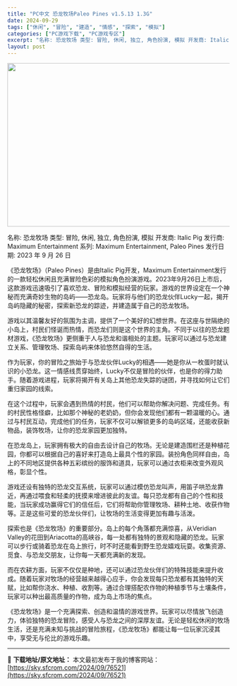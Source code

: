 ```yaml
---
title: "PC中文 恐龙牧场Paleo Pines v1.5.13 1.3G"
date: 2024-09-29
tags: ["休闲", "冒险", "建造", "情感", "探索", "模拟"]
categories: ["PC游戏下载", "PC游戏专区"]
excerpt: "名称: 恐龙牧场 类型: 冒险, 休闲, 独立, 角色扮演, 模拟 开发商: Italic Pig 发行商: Maximum Entertainment 系列: Maximum Entertainment, Paleo Pines 发行日期: 2023 年 9 月 26 日 《恐龙牧场》（Paleo&hellip;"
layout: post
---
```


<img class="aligncenter size-full wp-image-76522" src="https://sky.sfcrom.com/wp-content/uploads/2024/09/202409290000284.webp" alt="" width="660" height="370" />

名称: 恐龙牧场
类型: 冒险, 休闲, 独立, 角色扮演, 模拟
开发商: Italic Pig
发行商: Maximum Entertainment
系列: Maximum Entertainment, Paleo Pines
发行日期: 2023 年 9 月 26 日

《恐龙牧场》（Paleo Pines）是由Italic Pig开发，Maximum Entertainment发行的一款轻松休闲且充满冒险色彩的模拟角色扮演游戏。2023年9月26日上市后，这款游戏迅速吸引了喜欢恐龙、冒险和模拟经营的玩家。游戏的世界设定在一个神秘而充满奇妙生物的岛屿——恐龙岛。玩家将与他们的恐龙伙伴Lucky一起，揭开岛屿隐藏的秘密，探索新恐龙的踪迹，并建造属于自己的恐龙牧场。

游戏以其温馨友好的氛围为主调，提供了一个美好的幻想世界。在这座与世隔绝的小岛上，村民们怪诞而热情，而恐龙们则是这个世界的主角。不同于以往的恐龙题材游戏，《恐龙牧场》更侧重于人与恐龙和谐相处的主题。玩家可以通过与恐龙建立关系、管理牧场、探索岛屿来体验悠然自得的生活。

作为玩家，你的冒险之旅始于与恐龙伙伴Lucky的相遇——她是你从一枚蛋时就认识的小恐龙。这一情感线贯穿始终，Lucky不仅是冒险的伙伴，也是你的得力助手。随着游戏进程，玩家将揭开有关岛上其他恐龙失踪的谜团，并寻找如何让它们重归家园的线索。

在这个过程中，玩家会遇到热情的村民，他们可以帮助你解决问题、完成任务。有的村民性格怪癖，比如那个神秘的老奶奶，但你会发现他们都有一颗温暖的心。通过与村民互动，完成他们的任务，玩家不仅可以解锁更多的岛屿区域，还能收获新物品，装饰牧场，让你的恐龙家园更加独特。

在恐龙岛上，玩家拥有极大的自由去设计自己的牧场。无论是建造围栏还是种植花园，你都可以根据自己的喜好来打造岛上最具个性的家园。装扮角色同样自由，岛上的不同地区提供各种五彩缤纷的服饰和道具，玩家可以通过衣柜来改变外观风格，彰显个性。

游戏还设有独特的恐龙交互系统，玩家可以通过模仿恐龙叫声，用笛子哄恐龙靠近，再通过喂食和轻柔的抚摸来增进彼此的友谊。每只恐龙都有自己的个性和技能，当玩家成功赢得它们的信任后，它们将帮助你管理牧场、耕种土地、收获作物等。正是这些可爱的恐龙伙伴们，让牧场的生活变得更加有趣与活泼。

探索也是《恐龙牧场》的重要部分。岛上的每个角落都充满惊喜，从Veridian Valley的花田到Ariacotta的高峡谷，每一处都有独特的景观和隐藏的恐龙。玩家可以步行或骑着恐龙在岛上旅行，时不时还能看到野生恐龙嬉戏玩耍。收集资源、觅食、与恐龙交朋友，让你每一天都充满新的发现。

而在农耕方面，玩家不仅仅是种地，还可以通过恐龙伙伴们的特殊技能来提升收成。随着玩家对牧场的经营越来越得心应手，你会发现每只恐龙都有其独特的天赋，比如帮你浇水、种植、收割等。通过合理搭配农作物的种植季节与土壤条件，玩家可以种出最高质量的作物，成为岛上市场的焦点。

《恐龙牧场》是一个充满探索、创造和温情的游戏世界。玩家可以尽情放飞创造力，体验独特的恐龙冒险，感受人与恐龙之间的深厚友谊。无论是轻松休闲的牧场生活，还是充满未知与挑战的冒险旅程，《恐龙牧场》都能让每一位玩家沉浸其中，享受无与伦比的游戏乐趣。

---
📖 **下载地址/原文地址：** 本文最初发布于我的博客网站：[https://sky.sfcrom.com/2024/09/76521](https://sky.sfcrom.com/2024/09/76521)
